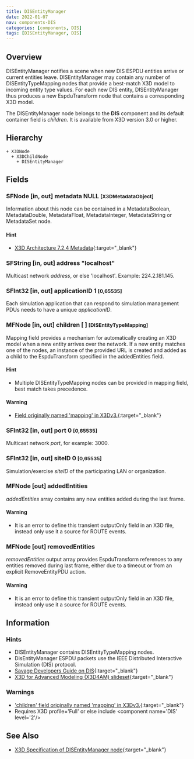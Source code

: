 ```yaml
---
title: DISEntityManager
date: 2022-01-07
nav: components-DIS
categories: [components, DIS]
tags: [DISEntityManager, DIS]
---
```

<style>
.post h3 {
  word-spacing: 0.2em;
}
</style>

## Overview

DISEntityManager notifies a scene when new DIS ESPDU entities arrive or current entities leave. DISEntityManager may contain any number of DISEntityTypeMapping nodes that provide a best-match X3D model to incoming entity type values. For each new DIS entity, DISEntityManager thus produces a new EspduTransform node that contains a corresponding X3D model.

The DISEntityManager node belongs to the **DIS** component and its default container field is *children.* It is available from X3D version 3.0 or higher.

## Hierarchy

```
+ X3DNode
  + X3DChildNode
    + DISEntityManager
```

## Fields

### SFNode [in, out] **metadata** NULL <small>[X3DMetadataObject]</small>

Information about this node can be contained in a MetadataBoolean, MetadataDouble, MetadataFloat, MetadataInteger, MetadataString or MetadataSet node.

#### Hint

- [X3D Architecture 7.2.4 Metadata](https://www.web3d.org/specifications/X3Dv4Draft/ISO-IEC19775-1v4-CD1/Part01/components/core.html#Metadata){:target="_blank"}

### SFString [in, out] **address** "localhost"

Multicast network *address*, or else 'localhost'. Example: 224.2.181.145.

### SFInt32 [in, out] **applicationID** 1 <small>[0,65535]</small>

Each simulation application that can respond to simulation management PDUs needs to have a unique *applicationID*.

### MFNode [in, out] **children** [ ] <small>[DISEntityTypeMapping]</small>

Mapping field provides a mechanism for automatically creating an X3D model when a new entity arrives over the network. If a new entity matches one of the nodes, an instance of the provided URL is created and added as a child to the EspduTransform specified in the addedEntities field.

#### Hint

- Multiple DISEntityTypeMapping nodes can be provided in mapping field, best match takes precedence.

#### Warning

- [Field originally named 'mapping' in X3Dv3.](https://www.web3d.org/x3d/content/examples/X3dSceneAuthoringHints.html#fieldNameChanges){:target="_blank"}

### SFInt32 [in, out] **port** 0 <small>[0,65535]</small>

Multicast network *port*, for example: 3000.

### SFInt32 [in, out] **siteID** 0 <small>[0,65535]</small>

Simulation/exercise *siteID* of the participating LAN or organization.

### MFNode [out] **addedEntities**

*addedEntities* array contains any new entities added during the last frame.

#### Warning

- It is an error to define this transient outputOnly field in an X3D file, instead only use it a source for ROUTE events.

### MFNode [out] **removedEntities**

*removedEntities* output array provides EspduTransform references to any entities removed during last frame, either due to a timeout or from an explicit RemoveEntityPDU action.

#### Warning

- It is an error to define this transient outputOnly field in an X3D file, instead only use it a source for ROUTE events.

## Information

### Hints

- DISEntityManager contains DISEntityTypeMapping nodes.
- DisEntityManager ESPDU packets use the IEEE Distributed Interactive Simulation (DIS) protocol.
- [Savage Developers Guide on DIS](https://savage.nps.edu/Savage/developers.html#DIS){:target="_blank"}
- [X3D for Advanced Modeling (X3D4AM) slideset](https://x3dgraphics.com/slidesets/X3dForAdvancedModeling/DistributedInteractiveSimulation.pdf){:target="_blank"}

### Warnings

- ['children' field originally named 'mapping' in X3Dv3.](https://www.web3d.org/x3d/content/examples/X3dSceneAuthoringHints.html#fieldNameChanges){:target="_blank"}
- Requires X3D profile='Full' or else include \<component name='DIS' level='2'/\>

## See Also

- [X3D Specification of DISEntityManager node](https://www.web3d.org/documents/specifications/19775-1/V4.0/Part01/components/dis.html#DISEntityManager){:target="_blank"}
